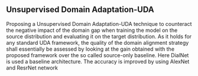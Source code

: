 ## Unsupervised Domain Adaptation-UDA

Proposing a Unsupervised Domain Adaptation-UDA technique to counteract the negative impact of the domain gap when training the model on the source distribution and evaluating it on the target distribution. As it holds for any standard UDA framework, the quality of the domain alignment strategy shall essentially be assessed by looking at the gain obtained with the proposed framework over the so called source-only baseline. Here DialNet is used a baseline architecture. The accuracy is improved by using AlexNet and ResrNet network
